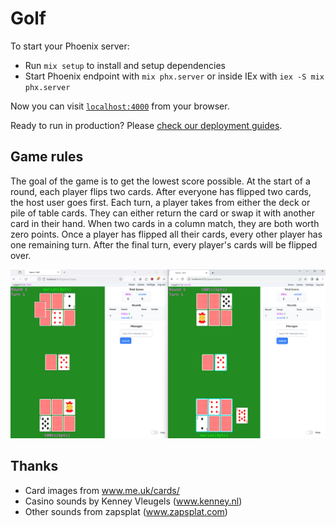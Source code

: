 # Golf

To start your Phoenix server:

  * Run `mix setup` to install and setup dependencies
  * Start Phoenix endpoint with `mix phx.server` or inside IEx with `iex -S mix phx.server`

Now you can visit [`localhost:4000`](http://localhost:4000) from your browser.

Ready to run in production? Please [check our deployment guides](https://hexdocs.pm/phoenix/deployment.html).

## Game rules

The goal of the game is to get the lowest score possible.
At the start of a round, each player flips two cards.
After everyone has flipped two cards, the host user goes first.
Each turn, a player takes from either the deck or pile of table cards.
They can either return the card or swap it with another card in their hand.
When two cards in a column match, they are both worth zero points.
Once a player has flipped all their cards, every other player has one remaining turn.
After the final turn, every player's cards will be flipped over.

![Two player game](golf-screenshot.png)

## Thanks
- Card images from www.me.uk/cards/
- Casino sounds by Kenney Vleugels (www.kenney.nl)
- Other sounds from zapsplat (www.zapsplat.com)
